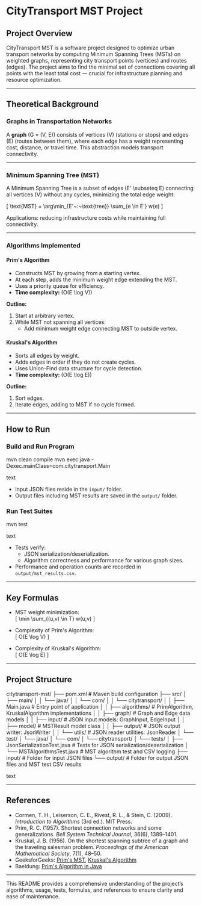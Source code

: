 # CityTransport MST Project

## Project Overview

CityTransport MST is a software project designed to optimize urban transport networks by computing Minimum Spanning Trees (MSTs) on weighted graphs, representing city transport points (vertices) and routes (edges). The project aims to find the minimal set of connections covering all points with the least total cost — crucial for infrastructure planning and resource optimization.

---

## Theoretical Background

### Graphs in Transportation Networks

A **graph** \(G = (V, E)\) consists of vertices \(V\) (stations or stops) and edges \(E\) (routes between them), where each edge has a weight representing cost, distance, or travel time. This abstraction models transport connectivity.

---

### Minimum Spanning Tree (MST)

A Minimum Spanning Tree is a subset of edges \(E' \subseteq E\) connecting all vertices \(V\) without any cycles, minimizing the total edge weight:

\[
\text{MST} = \arg\min_{E'~:~\text{tree}} \sum_{e \in E'} w(e)
\]

Applications: reducing infrastructure costs while maintaining full connectivity.

---

### Algorithms Implemented

#### Prim's Algorithm

- Constructs MST by growing from a starting vertex.
- At each step, adds the minimum weight edge extending the MST.
- Uses a priority queue for efficiency.
- **Time complexity:** \(O(E \log V)\)

**Outline:**
1. Start at arbitrary vertex.
2. While MST not spanning all vertices:
   - Add minimum weight edge connecting MST to outside vertex.

#### Kruskal's Algorithm

- Sorts all edges by weight.
- Adds edges in order if they do not create cycles.
- Uses Union-Find data structure for cycle detection.
- **Time complexity:** \(O(E \log E)\)

**Outline:**
1. Sort edges.
2. Iterate edges, adding to MST if no cycle formed.

---

## How to Run

### Build and Run Program

mvn clean compile
mvn exec:java -Dexec.mainClass=com.citytransport.Main

text

- Input JSON files reside in the `input/` folder.
- Output files including MST results are saved in the `output/` folder.

### Run Test Suites

mvn test

text

- Tests verify:
  - JSON serialization/deserialization.
  - Algorithm correctness and performance for various graph sizes.
- Performance and operation counts are recorded in `output/mst_results.csv`.

---

## Key Formulas

- MST weight minimization:  
\[
\min \sum_{(u,v) \in T} w(u,v)
\]

- Complexity of Prim's Algorithm:  
\[
O(E \log V)
\]

- Complexity of Kruskal's Algorithm:  
\[
O(E \log E)
\]

---

## Project Structure

citytransport-mst/
├── pom.xml                        # Maven build configuration
├── src/
│   ├── main/
│   │   └── java/
│   │       └── com/
│   │           └── citytransport/
│   │               ├── Main.java               # Entry point of application
│   │               ├── algorithms/             # PrimAlgorithm, KruskalAlgorithm implementations
│   │               ├── graph/                  # Graph and Edge data models
│   │               ├── input/                  # JSON input models: GraphInput, EdgeInput
│   │               ├── model/                  # MSTResult model class
│   │               ├── output/                 # JSON output writer: JsonWriter
│   │               └── utils/                  # JSON reader utilities: JsonReader
│   └── test/
│       └── java/
│           └── com/
│               └── citytransport/
│                   └── tests/
│                       ├── JsonSerializationTest.java  # Tests for JSON serialization/deserialization
│                       └── MSTAlgorithmsTest.java      # MST algorithm test and CSV logging
├── input/                          # Folder for input JSON files
└── output/                         # Folder for output JSON files and MST test CSV results

text

---

## References

- Cormen, T. H., Leiserson, C. E., Rivest, R. L., & Stein, C. (2009). *Introduction to Algorithms* (3rd ed.). MIT Press.
- Prim, R. C. (1957). Shortest connection networks and some generalizations. *Bell System Technical Journal*, 36(6), 1389–1401.
- Kruskal, J. B. (1956). On the shortest spanning subtree of a graph and the traveling salesman problem. *Proceedings of the American Mathematical Society*, 7(1), 48–50.
- GeeksforGeeks: [Prim's MST](https://www.geeksforgeeks.org/prims-minimum-spanning-tree-mst-greedy-algo-5/), [Kruskal's Algorithm](https://www.geeksforgeeks.org/java/kruskals-algorithm-in-java/)
- Baeldung: [Prim's Algorithm in Java](https://www.baeldung.com/java-prim-algorithm)

---

This README provides a comprehensive understanding of the project’s algorithms, usage, tests, formulas, and references to ensure clarity and ease of maintenance.
